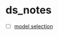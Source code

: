 # ds_notes

- [ ] [model selection](https://towardsdatascience.com/a-short-introduction-to-model-selection-bb1bb9c73376)